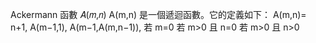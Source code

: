  Ackermann 函數 𝐴(𝑚,𝑛)
A(m,n) 是一個遞迴函數。它的定義如下：
A(m,n)= 
n+1,
A(m−1,1),
A(m−1,A(m,n−1)),
若 m=0
若 m>0 且 n=0
若 m>0 且 n>0
